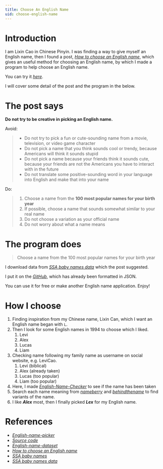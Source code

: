 ```yaml
---
title: Choose An English Name
uid: choose-english-name
---
```


# Introduction

I am Lixin Cao in Chinese Pinyin. I was finding a way to give myself an English name, then I found a post, [*How to choose an English name*](http://www.pgbovine.net/choosing-english-name.htm), which gives an useful method for choosing an English name, by which I made a program to help choose an English name.

You can try it [*here*](https://lexcao.github.io/English-name-picker).

I will cover some detail of the post and the program in the below.



# The post says

**Do not try to be creative in picking an English name.**

Avoid:

> * Do not try to pick a fun or cute-sounding name from a movie, television, or video game character
> * Do not pick a name that you think sounds cool or trendy, because Americans will think it sounds stupid
> * Do not pick a name because your friends think it sounds cute, because your friends are not the Americans you have to interact with in the future
> * Do not translate some positive-sounding word in your language into English and make that into your name

Do:

> 1. Choose a name from the **100 most popular names for your birth year**
> 2. If possible, choose a name that sounds somewhat similar to your real name
> 3. Do not choose a variation as your official name
> 4. Do not worry about what a name means



# The program does

> Choose a name from the 100 most popular names for your birth year

I download data from [*SSA baby names data*](https://www.ssa.gov/oact/babynames/limits.html) which the post suggested.

I put it on the [*GitHub*](https://github.com/lexcao/English-name-dataset), which has already been formatted in JSON.

You can use it for free or make another English name application. Enjoy!



# How I choose

1. Finding inspiration from my Chinese name, Lixin Can, which I want an English name began with `L`.
2. Then I look for some English names in 1994 to choose which I liked.
   1. Levi
   2. Alex
   3. Lucas
   4. Liam
3. Checking name following my family name as username on social website, e.g. LeviCao.
   1. Levi (biblical)
   2. Alex (already taken)
   3. Lucas (too popular)
   4. Liam (too popular)
4. Here, I made [*English-Name-Checker*]() to see if the name has been taken
5. Search each name meaning from [*nameberry*](https://nameberry.com/) and [*behindthename*](*https://behindthename.com*) to find variants of the name.
6. I like ***Alex*** most, then I finally picked ***Lex*** for my English name.



# References

* [*English-name-picker*](https://lexcao.github.io/English-name-picker)
* [*Source code*](https://github.com/lexcao/English-name-picker)
* [*English-name-dataset*](https://github.com/lexcao/English-name-dataset)
* [*How to choose an English name*](http://www.pgbovine.net/choosing-english-name.htm)
* [*SSA baby names*](https://www.ssa.gov/oact/babynames/)
* [*SSA baby names data*](https://www.ssa.gov/oact/babynames/limits.html)
